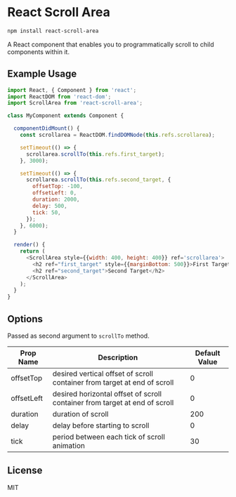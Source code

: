 # React Scroll Area

```bash
npm install react-scroll-area
```

A React component that enables you to programmatically scroll to child components within it.

## Example Usage

```javascript
import React, { Component } from 'react';
import ReactDOM from 'react-dom';
import ScrollArea from 'react-scroll-area';

class MyComponent extends Component {

  componentDidMount() {
    const scrollarea = ReactDOM.findDOMNode(this.refs.scrollarea);

    setTimeout(() => {
      scrollarea.scrollTo(this.refs.first_target);
    }, 3000);

    setTimeout(() => {
      scrollarea.scrollTo(this.refs.second_target, {
        offsetTop: -100,
        offsetLeft: 0,
        duration: 2000,
        delay: 500,
        tick: 50,
      });
    }, 6000);
  }

  render() {
    return (
      <ScrollArea style={{width: 400, height: 400}} ref='scrollarea'>
        <h2 ref="first_target" style={{marginBottom: 500}}>First Target</h2>
        <h2 ref="second_target">Second Target</h2>
      </ScrollArea>
    );
  }
}

```

## Options

Passed as second argument to `scrollTo` method.

| Prop Name  | Description                                                                | Default Value |
|------------|----------------------------------------------------------------------------|---------------|
| offsetTop  | desired vertical offset of scroll container from target at end of scroll   | 0             |
| offsetLeft | desired horizontal offset of scroll container from target at end of scroll | 0             |
| duration   | duration of scroll                                                         | 200           |
| delay      | delay before starting to scroll                                            | 0             |
| tick       | period between each tick of scroll animation                               | 30            |

## License

MIT
